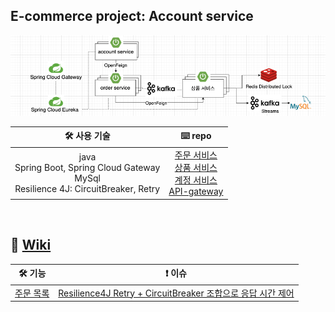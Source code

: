 ## E-commerce project: Account service

![](/_img/e_commerce_240218.png)
<br>


| 🛠️ 사용 기술 | ⌨️ repo |
| :---------------: | :-------------: |
| java<br>Spring Boot, Spring Cloud Gateway<br>MySql<br>Resilience 4J: CircuitBreaker, Retry | <a href='https://github.com/nayoung8142/Order-service'>주문 서비스</a><br><a href='https://github.com/nayoung8142/Item-service'>상품 서비스</a></br><a href='https://github.com/nayoung8142/Account-service'>계정 서비스</a><br><a href='https://github.com/nayoung8142/API-gateway-service'>API-gateway</a> |

<br/>

## 📑 [Wiki](https://github.com/nayoung8142/Order-service/wiki)

| 🛠️ 기능 | ❗️ 이슈 |
| :---------------: | :-------------: |
| <a href='https://github.com/nayoung8142/Account-service/wiki/%EC%A3%BC%EB%AC%B8-%EB%AA%A9%EB%A1%9D'>주문 목록</a> | <a href='https://github.com/nayoung8142/Account-service/wiki/Resilience4J-Retry,-CircuitBreaker-%EC%A1%B0%ED%95%A9%EC%9C%BC%EB%A1%9C-%EC%9D%91%EB%8B%B5-%EC%8B%9C%EA%B0%84-%EC%A0%9C%EC%96%B4'>Resilience4J Retry + CircuitBreaker 조합으로 응답 시간 제어</a> |